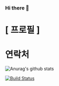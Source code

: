 ### Hi there 👋

# [ 프로필 ]

# 연락처


![Anurag's github stats](https://github-readme-stats.vercel.app/api?username=anuraghazra)

[![Build Status](https://travis-ci.com/simple-icons/simple-icons-font.svg?branch=develop)](https://travis-ci.com/simple-icons/simple-icons-font)

<!--
**dmlim-cb/dmlim-cb** is a ✨ _special_ ✨ repository because its `README.md` (this file) appears on your GitHub profile.

Here are some ideas to get you started:

- 🔭 I’m currently working on ...
- 🌱 I’m currently learning ...
- 👯 I’m looking to collaborate on Github Readme Stats
- 🤔 I’m looking for help with ...
- 💬 Ask me about ...
- 📫 How to reach me: ...
- 😄 Pronouns: ...
- ⚡ Fun fact: ...
-->

